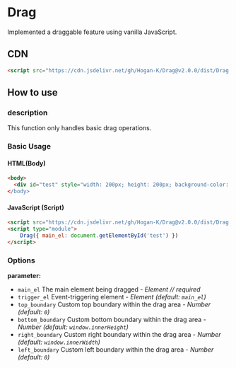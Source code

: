 # Drag
Implemented a draggable feature using vanilla JavaScript.

## CDN
```html
<script src="https://cdn.jsdelivr.net/gh/Hogan-K/Drag@v2.0.0/dist/Drag.umd.js"></script>
```

## How to use

### description
This function only handles basic drag operations.

### Basic Usage
#### HTML(Body)
```html
<body>
  <div id="test" style="width: 200px; height: 200px; background-color: red;></div>
</body>
```

#### JavaScript (Script)
```html
<script src="https://cdn.jsdelivr.net/gh/Hogan-K/Drag@v2.0.0/dist/Drag.umd.js"></script>
<script type="module">
    Drag({ main_el: document.getElementById('test') })
</script>
```


### Options
**parameter:**
- `main_el` The main element being dragged - *Element  // required*
- `trigger_el` Event-triggering element - *Element (default: `main_el`)*
- `top_boundary` Custom top boundary within the drag area - *Number (default: `0`)*
- `bottom_boundary` Custom bottom boundary within the drag area - *Number (default: `window.innerHeight`)*
- `right_boundary` Custom right boundary within the drag area - *Number (default: `window.innerWidth`)*
- `left_boundary` Custom left boundary within the drag area - *Number (default: `0`)*
